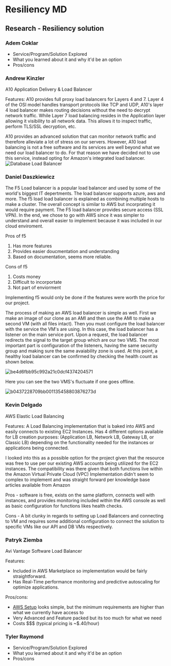 
# Resiliency MD
## Research - Resiliency solution
### Adem Coklar
- Service/Program/Solution Explored
- What you learned about it and why it'd be an option
- Pros/cons
### Andrew Kinzler
A10 Application Delivery & Load Balancer

Features:
A10 provides full proxy load balancers for Layers 4 and 7. Layer 4 of the OSI model handles transport protocols like TCP and UDP, A10's layer 4 load balancer makes routing decisions without the need to decrypt network traffic. 
While Layer 7 load balancing resides in the Application layer allowing it visibility to all network data. This allows it to inspect traffic, perform TLS/SSL decryption, etc. 

A10 provides an advanced solution that can monitor network traffic and therefore alleviate a lot of stress on our servers. However, A10 load balancing is not a free software and its services are well beyond what we need our load balancer to do. For that reason we have decided not to use this service, instead opting for Amazon's integrated load balancer.
![Database Load Balancer](https://user-images.githubusercontent.com/49198431/126721811-4d1c5ac7-cb21-4951-a80d-13cb95e92c34.PNG)
### Daniel Daszkiewicz

The F5 Load balancer is a popular load balancer and used by some of the world's biggest IT depertments. The load balancer supports azure, aws and more. 
The f5 load load balancer is explained as combining multiple hosts to make a cluster. The overall
concept is similar to AWS but incorprating it would require payment. The F5 load balancer
provides secure access (SSL VPN). In the end, we chose to go with AWS since it was simpler to understand and overall easier to implement
because it was included in our cloud enviroment.

Pros of f5
1. Has more features 
2. Provides easier doucmentation and understanding
3. Based on documentation, seems more reliable.

Cons of f5
1. Costs money 
2. Difficult to incorportate 
3. Not part of enviorment 

Implementing f5 would only be done if the features were worth the price for our project. 

The process of making an AWS load balancer is simple as well. First we make an image of our clone as an AMI and then use the AMI to make a second VM (with all files intact). Then you must configure the load balancer with the service the VM's are using. In this case, 
the load balancer has a listener on the main service port. Upon a request, the load balancer redirects the signal to the target group which are our two VMS. The most important part is configuration of the listeners, having the same security group and making sure the 
same avaiability zone is used. At this point, a healthy load balancer can be confirmed by checking the health count as shown below. 

![be4d6fbb95c992a21c0dcf4374204571](https://user-images.githubusercontent.com/70596795/126726202-b14bd801-89b5-421e-8c14-37826e9cd87f.png)

Here you can see the two VMS's fluctuate if one goes offline. 

![b0437228709bb001135458803876273d](https://user-images.githubusercontent.com/70596795/126726156-6e1ce8ba-b745-4eaf-8c48-98d0401196ee.png)







### Kevin Delgado
AWS Elastic Load Balancing

Features:
A Load Balancing implementation that is baked into AWS and easily connects to existing EC2 Instances.
Has 4 different options available for LB creation purposes: (Application LB, Network LB, Gateway LB, or Classic LB) depending on the functionality needed for the instances or applications being connected.
 
I looked into this as a possible option for the project given that the resource was free to use per our existing AWS accounts being utilized for the EC2 instances.
The compatibility was there given that both functions live within the Amazon Virtual Private Cloud (VPC)
Implementation didn't seem to complex to implement and was straight forward per knowledge base articles available from Amazon

Pros - software is free, exists on the same platform, connects well with instances, and provides monitoring included within the AWS console as well as basic configuration for functions likes health checks.

Cons - A bit clunky in regards to setting up Load Balancers and connecting to VM and requires some additional configuration to connect the solution to specific VMs like our API and DB VMs respectively.
### Patryk Ziemba
Avi Vantage Software Load Balancer   

Features:
* Included in AWS Marketplace so implementation would be fairly straightforward. 
* Has Real-Time performance monitoring and predictive autoscaling for optimize applications.   

Pros/cons:
* [AWS Setup](https://avinetworks.com/docs/20.1/installing-avi-vantage-in-amazon-web-services/) looks simple, but the minimum requirements are higher than what we currently have access to
* Very Advanced and Feature packed but its too much for what we need
* Costs $$$ (typical pricing is ~$.40/hour)
### Tyler Raymond
- Service/Program/Solution Explored
- What you learned about it and why it'd be an option
- Pros/cons

